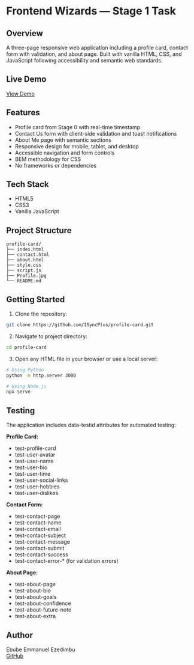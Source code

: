 # Frontend Wizards — Stage 1 Task

## Overview

A three-page responsive web application including a profile card, contact form with validation, and about page. Built with vanilla HTML, CSS, and JavaScript following accessibility and semantic web standards.

## Live Demo

[View Demo](https://profile-card-chi-orcin.vercel.app/)

## Features

- Profile card from Stage 0 with real-time timestamp
- Contact Us form with client-side validation and toast notifications
- About Me page with semantic sections
- Responsive design for mobile, tablet, and desktop
- Accessible navigation and form controls
- BEM methodology for CSS
- No frameworks or dependencies

## Tech Stack

- HTML5
- CSS3
- Vanilla JavaScript

## Project Structure

```
profile-card/
├── index.html
├── contact.html
├── about.html
├── style.css
├── script.js
├── Profile.jpg
└── README.md
```

## Getting Started

1. Clone the repository:

```bash
git clone https://github.com/ISyncPlus/profile-card.git
```

2. Navigate to project directory:

```bash
cd profile-card
```

3. Open any HTML file in your browser or use a local server:

```bash
# Using Python
python -m http.server 3000

# Using Node.js
npx serve
```

## Testing

The application includes data-testid attributes for automated testing:

**Profile Card:**

- test-profile-card
- test-user-avatar
- test-user-name
- test-user-bio
- test-user-time
- test-user-social-links
- test-user-hobbies
- test-user-dislikes

**Contact Form:**

- test-contact-page
- test-contact-name
- test-contact-email
- test-contact-subject
- test-contact-message
- test-contact-submit
- test-contact-success
- test-contact-error-\* (for validation errors)

**About Page:**

- test-about-page
- test-about-bio
- test-about-goals
- test-about-confidence
- test-about-future-note
- test-about-extra

## Author

Ebube Emmanuel Ezedimbu  
[GitHub](https://github.com/ISyncPlus)
